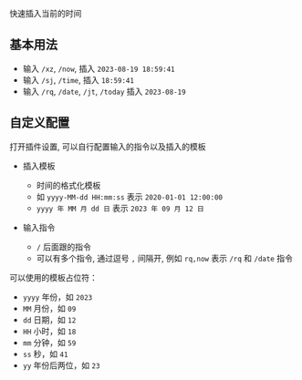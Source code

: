 快速插入当前的时间

## 基本用法

- 输入 `/xz`, `/now`, 插入 `2023-08-19 18:59:41`
- 输入 `/sj`, `/time`, 插入 `18:59:41`
- 输入 `/rq`, `/date`, `/jt`, `/today` 插入 `2023-08-19`

## 自定义配置

打开插件设置, 可以自行配置输入的指令以及插入的模板

- 插入模板

    - 时间的格式化模板
    - 如 `yyyy-MM-dd HH:mm:ss` 表示 `2020-01-01 12:00:00`
    - `yyyy 年 MM 月 dd 日` 表示 `2023 年 09 月 12 日`

- 输入指令

    - `/` 后面跟的指令
    - 可以有多个指令, 通过逗号 `,` 间隔开, 例如 `rq,now` 表示 `/rq` 和 `/date` 指令

可以使用的模板占位符：
- `yyyy` 年份，如 `2023`
- `MM` 月份，如 `09`
- `dd` 日期，如 `12`
- `HH` 小时，如 `18`
- `mm` 分钟，如 `59`
- `ss` 秒，如 `41`
- `yy` 年份后两位，如 `23`
